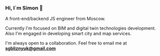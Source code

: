 ### Hi, I`m Simon 👋
A front-end/backend JS engineer from Moscow. 

Currently I'm focused on BIM and digital twin technologies development. Also I'm engaged in developing smart city and map services.

I'm always open to a collaboration. Feel free to email me at **sgbliznyuk@gmail.com** 

